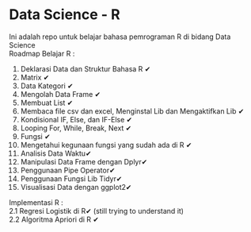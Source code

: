 # Data Science - R
Ini adalah repo untuk belajar bahasa pemrograman R di bidang Data Science
<br>
Roadmap Belajar R :
1. Deklarasi Data dan Struktur Bahasa R ✔
2. Matrix ✔
3. Data Kategori ✔
4. Mengolah Data Frame ✔
5. Membuat List ✔
6. Membaca file csv dan excel, Menginstal Lib dan Mengaktifkan Lib ✔
7. Kondisional IF, Else, dan IF-Else ✔
8. Looping For, While, Break, Next ✔
9. Fungsi ✔
10. Mengetahui kegunaan fungsi yang sudah ada di R ✔
11. Analisis Data Waktu✔
12. Manipulasi Data Frame dengan Dplyr✔
13. Penggunaan Pipe Operator✔
14. Penggunaan Fungsi Lib Tidyr✔
15. Visualisasi Data dengan ggplot2✔

Implementasi R :
<br>
 2.1 Regresi Logistik di R✔ (still trying to understand it)<br>
 2.2 Algoritma Apriori di R ✔